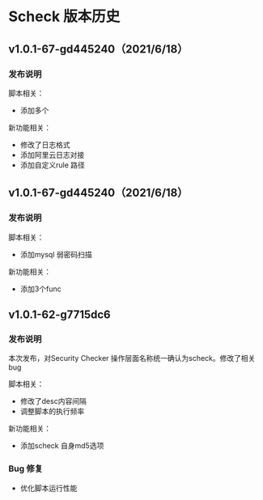 # Scheck 版本历史

## v1.0.1-67-gd445240（2021/6/18）
### 发布说明

脚本相关：

- 添加多个

新功能相关：

- 修改了日志格式
- 添加阿里云日志对接
- 添加自定义rule 路径


## v1.0.1-67-gd445240（2021/6/18）
### 发布说明

脚本相关：

- 添加mysql 弱密码扫描

新功能相关：

- 添加3个func




## v1.0.1-62-g7715dc6
### 发布说明

本次发布，对Security Checker 操作层面名称统一确认为scheck。修改了相关bug

脚本相关：

- 修改了desc内容间隔
- 调整脚本的执行频率

新功能相关：

- 添加scheck 自身md5选项

### Bug 修复

- 优化脚本运行性能

